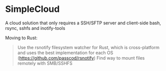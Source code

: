 # SimpleCloud
A cloud solution that only requires a SSH/SFTP server and client-side bash, rsync, sshfs and inotify-tools

Moving to Rust:

> Use the rsnotify filesystem watcher for Rust, which is cross-platform and uses the best implementation for each OS (https://github.com/passcod/rsnotify)
> Find way to mount files remotely with SMB/SSHFS
